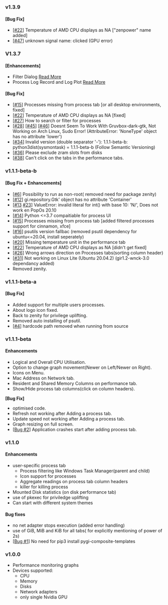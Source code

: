### v1.3.9
#### [Bug Fix]
- [[#22](https://github.com/KrispyCamel4u/SysMonTask/issues/22)] Temperature of AMD CPU displays as NA ["zenpower" name added]
- [[#47](https://github.com/KrispyCamel4u/SysMonTask/issues/47)] unknown signal name: clicked (GPU error)

### V1.3.7
#### [Enhancements]
- Filter Dialog [Read More](https://github.com/KrispyCamel4u/SysMonTask/blob/master/DOCS.md)
- Process Log Record and Log Plot [Read More](https://github.com/KrispyCamel4u/SysMonTask/blob/master/DOCS.md)
#### [Bug Fix]
- [[#15]((https://github.com/KrispyCamel4u/SysMonTask/issues/15))] Processes missing from process tab [or all desktop environments, fixed]
- [[#22](https://github.com/KrispyCamel4u/SysMonTask/issues/22)] Temperature of AMD CPU displays as NA [fixed]
- [[#27](https://github.com/KrispyCamel4u/SysMonTask/issues/27)] How to search or filter for processes
- [[#28](https://github.com/KrispyCamel4u/SysMonTask/issues/28)] [[#45](https://github.com/KrispyCamel4u/SysMonTask/issues/45)] [[#46](https://github.com/KrispyCamel4u/SysMonTask/issues/46)] Doesnt Seem To Work With Gruvbox-dark-gtk, Not Working on Arch Linux, Sudo Error! (AttributeError: 'NoneType' object has no attribute 'lower')
- [[#34](https://github.com/KrispyCamel4u/SysMonTask/issues/34)] Invalid version (double separator '-'): 1.1.1-beta-b: python3dist(sysmontask) = 1.1.1-beta-b (Follow Semantic Versioning)
- [[#36](https://github.com/KrispyCamel4u/SysMonTask/issues/36)] Please exclude zram slots from disks
- [[#38](https://github.com/KrispyCamel4u/SysMonTask/issues/38)] Can't click on the tabs in the performance tabs.


### v1.1.1-beta-b
#### [Bug Fix + Enhancements]
- [[#6](https://github.com/KrispyCamel4u/SysMonTask/issues/6)] Possibility to run as non-root( removed need for package zenity)
- [[#12](https://github.com/KrispyCamel4u/SysMonTask/issues/12)] gi.repository.Gtk' object has no attribute 'Container'
- [[#13](https://github.com/KrispyCamel4u/SysMonTask/issues/13) [#23](https://github.com/KrispyCamel4u/SysMonTask/issues/23)] ValueError: invalid literal for int() with base 10: 'N/', Does not work en PopOs 20.10
- [[#14](https://github.com/KrispyCamel4u/SysMonTask/pull/14)] Python <=3.7 compaitiable for process UI
- [[#15]()] Processes missing from process tab [added filtered processes support for cinnamon, xfce]
- [[#16](https://github.com/KrispyCamel4u/SysMonTask/issues/16)] psutils version fallbac (removed psutil dependency for ubuntu<=20.04, install seperately)
- [[#20](https://github.com/KrispyCamel4u/SysMonTask/issues/20)] Missing temperature unit in the performance tab
- [[#22](https://github.com/KrispyCamel4u/SysMonTask/issues/22)] Temperature of AMD CPU displays as NA [didn't get fixed]
- [[#26](https://github.com/KrispyCamel4u/SysMonTask/issues/26)] Wrong arrows direction on Processes tabs(sorting column header)
- [[#31](https://github.com/KrispyCamel4u/SysMonTask/issues/31)] Not working on Linux Lite (Ubuntu 20.04.2) (gir1.2-wnck-3.0 dependancy added)
- Removed zenity.

### v1.1.1-beta-a
#### [Bug Fix]
  * Added support for multiple users processes.
  * About logo icon fixed.
  * Back to zenity for privilege uplifting.
  * Removed auto installing of psutil.
  * [[#4](https://github.com/KrispyCamel4u/SysMonTask/pull/4)] hardcode path removed when running from source

### v1.1.1-beta
#### Enhancements
- Logical and Overall CPU Utilisation.
- Option to change graph movement(Newer on Left/Newer on Right).
- Icons on Menu.
- Mac Address on Network tab.
- Resident and Shared Memory Columns on performance tab.
- Show/Hide process tab columns(click on column headers).

**[Bug Fix]**
- optimised code.
- Refresh not working after Adding a process tab.
- Update speed not working after Adding a process tab.
- Graph resizing on full screen.
- [[Bug #2](https://github.com/KrispyCamel4u/SysMonTask/issues/2)] Application crashes start after adding process tab.

### v1.1.0
#### Enhancements
- user-specific process tab
  * Process filtering like Windows Task Manager(parent and child)
  * Icon support for processes
  * Aggregate readings on process tab column headers
  * killer for killing process
- Mounted Disk statistics (on disk performance tab)
- use of pkexec for priviledge uplifting
- Can start with different system themes

#### Bug fixes
- no net adapter stops execution (added error handling)
- use of GiB, MiB and KiB for all tabs( for explicitly mentioning of power of 2s)
- [[Bug #1](https://github.com/KrispyCamel4u/SysMonTask/issues/1)] No need for pip3 install pygi-composite-templates

### v1.0.0
- Performance monitoring graphs
- Devices supported:
  * CPU
  * Memory
  * Disks
  * Network adapters
  * only single Nvidia GPU
